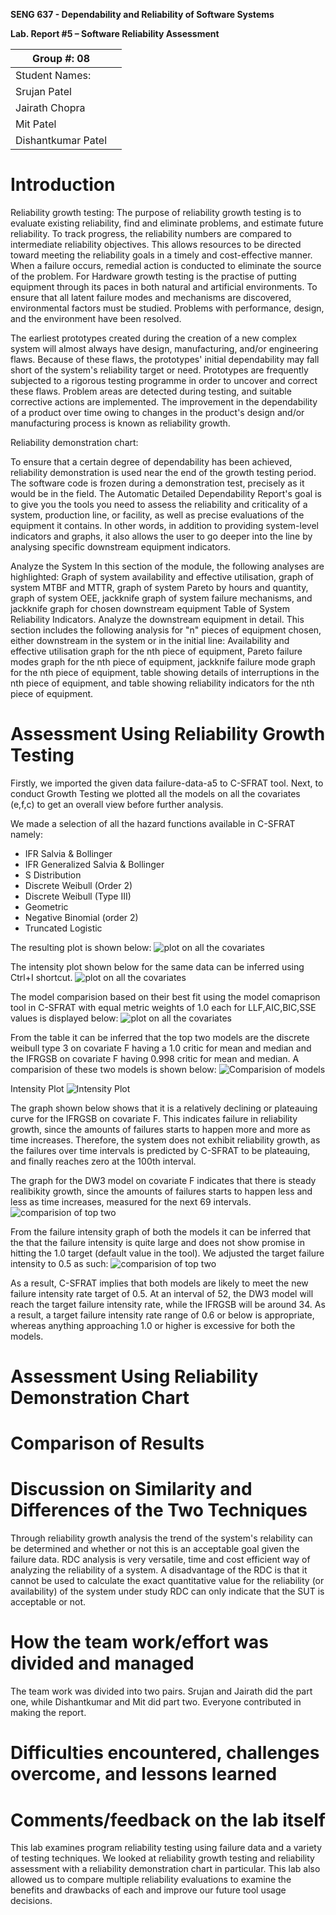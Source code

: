 ****SENG 637 - Dependability and Reliability of Software Systems****

**Lab. Report \#5 – Software Reliability Assessment**

| Group \#: 08       |   |
|-----------------   |---|
| Student Names:     |   |
|Srujan Patel        |   |
|Jairath Chopra      |   |
|Mit Patel           |   |
|Dishantkumar Patel  |   |
# Introduction
Reliability growth testing:
The purpose of reliability growth testing is to evaluate existing reliability, find and eliminate problems, and estimate future reliability. To track progress, the reliability numbers are compared to intermediate reliability objectives. This allows resources to be directed toward meeting the reliability goals in a timely and cost-effective manner. When a failure occurs, remedial action is conducted to eliminate the source of the problem. For Hardware growth testing is the practise of putting equipment through its paces in both natural and artificial environments.  To ensure that all latent failure modes and mechanisms are discovered, environmental factors must be studied. Problems with performance, design, and the environment have been resolved.

The earliest prototypes created during the creation of a new complex system will almost always have design, manufacturing, and/or engineering flaws. Because of these flaws, the prototypes' initial dependability may fall short of the system's reliability target or need. Prototypes are frequently subjected to a rigorous testing programme in order to uncover and correct these flaws. Problem areas are detected during testing, and suitable corrective actions are implemented. The improvement in the dependability of a product over time owing to changes in the product's design and/or manufacturing process is known as reliability growth.

Reliability demonstration chart:

To ensure that a certain degree of dependability has been achieved, reliability demonstration is used near the end of the growth testing period. The software code is frozen during a demonstration test, precisely as it would be in the field.
The Automatic Detailed Dependability Report's goal is to give you the tools you need to assess the reliability and criticality of a system, production line, or facility, as well as precise evaluations of the equipment it contains. In other words, in addition to providing system-level indicators and graphs, it also allows the user to go deeper into the line by analysing specific downstream equipment indicators.

Analyze the System In this section of the module, the following analyses are highlighted: Graph of system availability and effective utilisation, graph of system MTBF and MTTR, graph of system Pareto by hours and quantity, graph of system OEE, jackknife graph of system failure mechanisms, and jackknife graph for chosen downstream equipment Table of System Reliability Indicators.
Analyze the downstream equipment in detail. This section includes the following analysis for "n" pieces of equipment chosen, either downstream in the system or in the initial line: Availability and effective utilisation graph for the nth piece of equipment, Pareto failure modes graph for the nth piece of equipment, jackknife failure mode graph for the nth piece of equipment, table showing details of interruptions in the nth piece of equipment, and table showing reliability indicators for the nth piece of equipment.


# Assessment Using Reliability Growth Testing 

Firstly, we imported the given data failure-data-a5 to C-SFRAT tool. Next, to conduct  Growth Testing we plotted all the models on all the covariates (e,f,c) to get an overall view before further analysis. 

We made a selection of all the hazard functions available in C-SFRAT namely:

- IFR Salvia & Bollinger
- IFR Generalized Salvia & Bollinger
- S Distribution
- Discrete Weibull (Order 2)
- Discrete Weibull (Type III)
- Geometric
- Negative Binomial (order 2)
- Truncated Logistic

The resulting plot is shown below:
![plot on all the covariates](media/img1.png)

The intensity plot shown below for the same data can be inferred using Ctrl+I shortcut.
![plot on all the covariates](media/img2.png)

The model comparision based on their best fit using the model comaprison tool in C-SFRAT with equal metric weights of 1.0 each for LLF,AIC,BIC,SSE values is displayed below:
![plot on all the covariates](media/img3.png)

From the table it can be inferred that the top two models are the discrete weibull type 3 on covariate F having a 1.0 critic for mean and median and the IFRGSB on covariate F having 0.998 critic for mean and median. A comparision of these two models is shown below:
![Comparision of models](media/img4.png)


Intensity Plot
![Intensity Plot](media/img5.png)

The graph shown below shows that it is a relatively declining or plateauing curve for the IFRGSB on covariate F. This indicates failure in reliability growth, since the amounts of failures starts to happen more and more as time increases. Therefore, the system does not exhibit reliability growth, as the failures over time intervals is predicted by C-SFRAT to be plateauing, and finally reaches zero at the 100th interval.

The graph for the DW3 model on covariate F indicates that there is steady realibikity growth, since the amounts of failures starts to happen less and less as time increases, measured for the next 69 intervals.
![comparision of top two](media/img6.png)


From the failure intensity graph of both the models it can be inferred that the that the failure intensity is quite large and does not show promise in hitting the 1.0 target (default value in the tool). We adjusted the target failure intensity to 0.5 as such: 
![comparision of top two](media/img7.png)

As a result, C-SFRAT implies that both models are likely to meet the new failure intensity rate target of 0.5. At an interval of 52, the DW3 model will reach the target failure intensity rate, while the IFRGSB will be around 34. As a result, a target failure intensity rate range of 0.6 or below is appropriate, whereas anything approaching 1.0 or higher is excessive for both the models.
# Assessment Using Reliability Demonstration Chart 

# 

# Comparison of Results

# Discussion on Similarity and Differences of the Two Techniques

Through reliability growth analysis the trend of the system's relability can be determined and whether or not this is an acceptable goal given the failure data. RDC analysis is very versatile, time and cost efficient way of analyzing the reliability of a system. A disadvantage of the RDC is that it cannot be used to calculate the exact quantitative value for the reliability (or availability) of the system under study RDC can only indicate that the SUT is acceptable or not.
# How the team work/effort was divided and managed
The team work was divided into two pairs. Srujan and Jairath did the part one, while Dishantkumar and Mit did part two. Everyone contributed in making the report.
# 

# Difficulties encountered, challenges overcome, and lessons learned

# Comments/feedback on the lab itself
This lab examines program reliability testing using failure data and a variety of testing techniques. We looked at reliability growth testing and reliability assessment with a reliability demonstration chart in particular. This lab also allowed us to compare multiple reliability evaluations to examine the benefits and drawbacks of each and improve our future tool usage decisions.